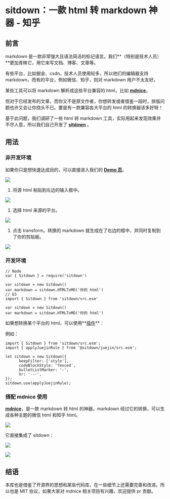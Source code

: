 # sitdown：一款 html 转 markdown 神器 - 知乎
**前言**
------

markdown 是一款非常强大且语法简洁的标记语言。我们**（特别是技术人员）**更加青睐它，用它来写文档、博客、文章等。

有些平台，比如掘金、csdn，技术人员使用较多，所以他们的编辑器支持 markdown，而有的平台，例如微信、知乎，则对 markdown 用户不太友好。

某些工具可以将 markdown 解析成这些平台兼容的 html，比如 **[mdnice](https://link.zhihu.com/?target=https%3A//mdnice.com/)**。

但对于已经发布的文章，而你又不是原文作者，你想转发或者借鉴一段时，排版问题也许又会让你挠头不已。要是有一款兼容各大平台的 html 的转换器该多好呀！

基于此问题，我们调研了一些 html 转 markdown 工具，实际用起来发现效果并不尽人意，所以我们自己开发了 **[sitdown](https://link.zhihu.com/?target=https%3A//sitdown.mdnice.com/zh-hans/)** 。

**用法**
------

### **非开发环境**

如果你只是想快速达成目的，可以直接进入我们的 **[Demo 页](https://link.zhihu.com/?target=https%3A//sitdown.mdnice.com/Demo.html)**。

![](https://github.com/Junqian-Hao/cmms/blob/master/2024-2-5%2016-41-33/228111ff-040f-444d-91de-b1414983d7cf.jpeg?raw=true)

1.  将源 html 粘贴到左边的输入框中。

![](https://github.com/Junqian-Hao/cmms/blob/master/2024-2-5%2016-41-33/1368c224-d80e-4180-8697-bd56977fc5c9.jpeg?raw=true)

1.  选择 html 来源的平台。

![](https://github.com/Junqian-Hao/cmms/blob/master/2024-2-5%2016-41-33/0b5c854d-ad86-4cee-ab2c-ea0e435a4a58.png?raw=true)

1.  点击 transform。转换的 markdown 就生成在了右边的框中，并同时复制到了你的剪贴板。

![](https://github.com/Junqian-Hao/cmms/blob/master/2024-2-5%2016-41-33/63a701e6-40cb-4818-819d-f850dedbae4d.jpeg?raw=true)

### **开发环境**

```text
// Node
var { Sitdown } = require('sitdown')

var sitdown = new Sitdown()
var markdown = sitdown.HTMLToMD('你的 html')
// ES
import { Sitdown } from 'sitdown/src.esm'

var sitdown = new Sitdown()
var markdown = sitdown.HTMLToMD('你的 html')
```

如果想转换某个平台的 html，可以使用**[插件](https://link.zhihu.com/?target=https%3A//sitdown.mdnice.com/zh-hans/%25E6%258F%2592%25E4%25BB%25B6.html)**：

例如：

```text
import { Sitdown } from 'sitdown/src.esm';
import { applyJuejinRule } from '@sitdown/juejin/src.esm';

let sitdown = new Sitdown({
      keepFilter: ['style'],
      codeBlockStyle: 'fenced',
      bulletListMarker: '-',
      hr: '---',
});
sitdown.use(applyJuejinRule);
```

### **搭配 mdnice 使用**

**[mdnice](https://link.zhihu.com/?target=https%3A//mdnice.com/)**，是一款 markdown 转 html 的神器。markdown 经过它的转换，可以生成各种主题的微信 html 和知乎 html。

![](https://github.com/Junqian-Hao/cmms/blob/master/2024-2-5%2016-41-33/a60ebd9b-52bd-489f-8f0a-6944b956cb83.jpeg?raw=true)

它直接集成了 sitdown：

![](https://github.com/Junqian-Hao/cmms/blob/master/2024-2-5%2016-41-33/b9f750f9-9e4e-4138-949d-aa79aa069b91.jpeg?raw=true)

![](https://github.com/Junqian-Hao/cmms/blob/master/2024-2-5%2016-41-33/dba02b8c-f5ee-4fd9-8836-151d4d53f734.jpeg?raw=true)

**结语**
------

本库也是借鉴了开源界的思想和某些代码库，在一些细节上还需要完善和改进。所以也是 MIT 协议，如果大家对 mdnice 相关项目有兴趣，欢迎提供 pr 贡献。